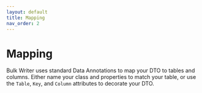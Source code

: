 ```yaml
---
layout: default
title: Mapping
nav_order: 2
---
```

# Mapping

Bulk Writer uses standard Data Annotations to map your DTO to tables and columns. Either name your class and properties to match your table, or use the `Table`, `Key`, and `Column` attributes to decorate your DTO.

